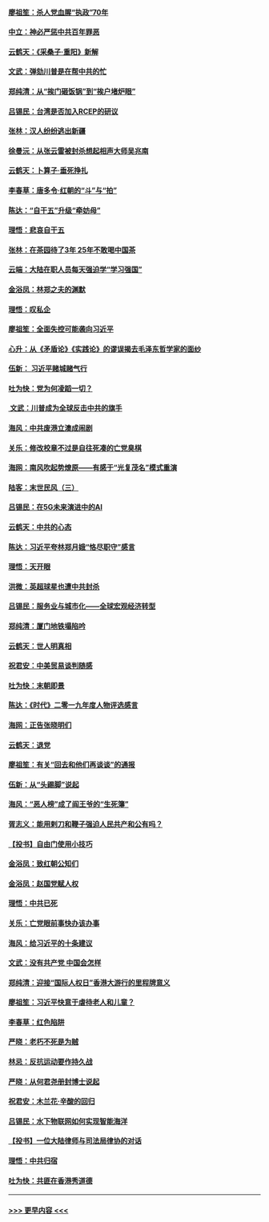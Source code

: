 #### [廖祖笙：杀人党血腥“执政”70年](../pages/nsc993/n11745144.md?t=12270701) 
#### [中立：神必严惩中共百年罪恶](../pages/nsc993/n11744970.md?t=12270701) 
#### [云鹤天：《采桑子‧重阳》新解](../pages/nsc993/n11744948.md?t=12270701) 
#### [文武：弹劾川普是在帮中共的忙](../pages/nsc993/n11744758.md?t=12270701) 
#### [郑纯清：从“挨门砸饭锅”到“挨户堵炉眼”](../pages/nsc993/n11744745.md?t=12270701) 
#### [吕锡民：台湾是否加入RCEP的研议](../pages/nsc993/n11744701.md?t=12270701) 
#### [张林：汉人纷纷逃出新疆](../pages/nsc993/n11743530.md?t=12270701) 
#### [徐曼沅：从张云雷被封杀想起相声大师吴兆南](../pages/nsc993/n11741816.md?t=12270701) 
#### [云鹤天：卜算子‧垂死挣扎](../pages/nsc993/n11739956.md?t=12270701) 
#### [李春草：唐多令‧红朝的“斗”与“拍”](../pages/nsc993/n11739830.md?t=12270701) 
#### [陈达：“自干五”升级“牵妨母”](../pages/nsc993/n11739724.md?t=12270701) 
#### [理悟：悲哀自干五](../pages/nsc993/n11739547.md?t=12270701) 
#### [张林：在茶园待了3年 25年不敢喝中国茶](../pages/nsc993/n11739240.md?t=12270701) 
#### [云端：大陆在职人员每天强迫学“学习强国”](../pages/nsc993/n11738735.md?t=12270701) 
#### [金浴凤：林郑之夫的渊默](../pages/nsc993/n11737735.md?t=12270701) 
#### [理悟：叹私企](../pages/nsc993/n11737715.md?t=12270701) 
#### [廖祖笙：全面失控可能袭向习近平](../pages/nsc993/n11737704.md?t=12270701) 
#### [心升：从《矛盾论》《实践论》的谬误揭去毛泽东哲学家的面纱](../pages/nsc993/n11736962.md?t=12270701) 
#### [伍新： 习近平赌城赌气行](../pages/nsc993/n11736929.md?t=12270701) 
#### [吐为快：党为何凌蹈一切？](../pages/nsc993/n11736915.md?t=12270701) 
#### [ 文武：川普成为全球反击中共的旗手](../pages/nsc993/n11736882.md?t=12270701) 
#### [海风：中共废港立澳成闹剧](../pages/nsc993/n11735857.md?t=12270701) 
#### [关乐：修改校章不过是自往死凑的亡党臭棋](../pages/nsc993/n11735097.md?t=12270701) 
#### [海网：南风吹起势燎原——有感于“光复茂名”模式重演](../pages/nsc993/n11732308.md?t=12270701) 
#### [陆客：末世民风（三）](../pages/nsc993/n11732211.md?t=12270701) 
#### [吕锡民：在5G未来演进中的AI](../pages/nsc993/n11730010.md?t=12270701) 
#### [云鹤天：中共的心态](../pages/nsc993/n11729906.md?t=12270701) 
#### [陈达：习近平夸林郑月娥“恪尽职守”感言](../pages/nsc993/n11729881.md?t=12270701) 
#### [理悟：天开眼](../pages/nsc993/n11729699.md?t=12270701) 
#### [洪微：英超球星也遭中共封杀](../pages/nsc993/n11727243.md?t=12270701) 
#### [吕锡民：服务业与城市化——全球宏观经济转型](../pages/nsc993/n11725845.md?t=12270701) 
#### [郑纯清：厦门地铁塌陷吟](../pages/nsc993/n11725813.md?t=12270701) 
#### [云鹤天：世人明真相](../pages/nsc993/n11725621.md?t=12270701) 
#### [祝君安：中美贸易谈判随感](../pages/nsc993/n11725609.md?t=12270701) 
#### [吐为快：末朝即景](../pages/nsc993/n11723365.md?t=12270701) 
#### [陈达：《时代》二零一九年度人物评选感言](../pages/nsc993/n11723337.md?t=12270701) 
#### [海网：正告张晓明们](../pages/nsc993/n11723228.md?t=12270701) 
#### [云鹤天：退党](../pages/nsc993/n11723056.md?t=12270701) 
#### [廖祖笙：有关“回去和他们再谈谈”的通报](../pages/nsc993/n11722442.md?t=12270701) 
#### [伍新：从“头踢脚”说起](../pages/nsc993/n11722429.md?t=12270701) 
#### [海风：“恶人榜”成了阎王爷的“生死簿”](../pages/nsc993/n11722272.md?t=12270701) 
#### [胥志义：能用剌刀和鞭子强迫人民共产和公有吗？](../pages/nsc993/n11720569.md?t=12270701) 
#### [【投书】自由门使用小技巧](../pages/nsc993/n11720180.md?t=12270701) 
#### [金浴凤：致红朝公知们](../pages/nsc993/n11720563.md?t=12270701) 
#### [金浴凤：赵国党赋人权](../pages/nsc993/n11720533.md?t=12270701) 
#### [理悟：中共已死](../pages/nsc993/n11720233.md?t=12270701) 
#### [关乐：亡党眼前事快办该办事](../pages/nsc993/n11719160.md?t=12270701) 
#### [海风：给习近平的十条建议](../pages/nsc993/n11717616.md?t=12270701) 
#### [文武：没有共产党 中国会怎样](../pages/nsc993/n11717584.md?t=12270701) 
#### [郑纯清：迎接“国际人权日”香港大游行的里程牌意义](../pages/nsc993/n11717417.md?t=12270701) 
#### [廖祖笙：习近平快意于虐待老人和儿童？](../pages/nsc993/n11715313.md?t=12270701) 
#### [李春草：红色陷阱](../pages/nsc993/n11715029.md?t=12270701) 
#### [严晓：老朽不死是为贼](../pages/nsc993/n11712910.md?t=12270701) 
#### [林忌：反抗运动要作持久战](../pages/nsc993/n11712623.md?t=12270701) 
#### [严晓：从何君尧册封博士说起](../pages/nsc993/n11712465.md?t=12270701) 
#### [祝君安：木兰花·辛酸的回归](../pages/nsc993/n11712381.md?t=12270701) 
#### [吕锡民：水下物联网如何实现智能海洋](../pages/nsc993/n11711158.md?t=12270701) 
#### [【投书】一位大陆律师与司法局律协的对话](../pages/nsc993/n11709675.md?t=12270701) 
#### [理悟：中共归宿](../pages/nsc993/n11710059.md?t=12270701) 
#### [吐为快：共匪在香港秀道德](../pages/nsc993/n11709979.md?t=12270701) 

----
#### [ >>> 更早内容 <<< ](../indexes/nsc993-earlier.md)
